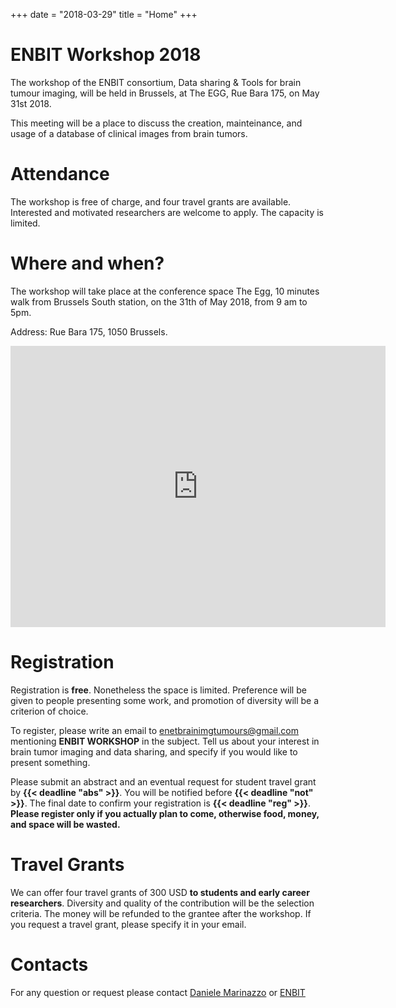 +++
date = "2018-03-29"
title = "Home"
+++

# ENBIT Workshop 2018

The workshop of the ENBIT consortium, Data sharing & Tools for brain tumour imaging, will be held in Brussels, at The EGG, Rue Bara 175, on May 31st 2018.

This meeting will be a place to discuss the creation, mainteinance, and usage of a database of clinical images from brain tumors.


# Attendance

The workshop is free of charge, and four travel grants are available. Interested and motivated researchers are welcome to apply. The capacity is limited.

# Where and when?

The workshop will take place at the conference space The Egg, 10 minutes walk from Brussels South station, on the 31th of May 2018, from 9 am to 5pm.

Address: Rue Bara 175, 1050 Brussels.

<iframe src="https://www.google.com/maps/embed?pb=!1m14!1m8!1m3!1d10079.625865495702!2d4.3275753!3d50.8328964!3m2!1i1024!2i768!4f13.1!3m3!1m2!1s0x0%3A0xe028c6680611d1da!2sThe+Egg!5e0!3m2!1sen!2sfr!4v1522349474246" width="600" height="450" frameborder="0" style="border:0" allowfullscreen></iframe>


# Registration

Registration is **free**. Nonetheless the space is limited. Preference will be given to people presenting some work, and promotion of diversity will be a criterion of choice.

To register, please write an email to [enetbrainimgtumours@gmail.com](<mailto:enetbrainimgtumours@gmail.com>) mentioning **ENBIT WORKSHOP** in the subject. Tell us about your interest in brain tumor imaging and data sharing, and specify if you would like to present something.

Please submit an abstract and an eventual request for student travel grant by **{{< deadline "abs" >}}**. You will be notified before **{{< deadline "not" >}}**. The final date to confirm your registration is **{{< deadline "reg" >}}**. **Please register only if you actually plan to come, otherwise food, money, and space will be wasted.**


# Travel Grants
We can offer four travel grants of 300 USD **to students and early career researchers**. Diversity and quality of the contribution will be the selection criteria. The money will be refunded to the grantee after the workshop. If you request a travel grant, please specify it in your email.


# Contacts
 
For any question or request please contact
[Daniele Marinazzo](<mailto:daniele.marinazzo@gmail.com>) or
[ENBIT](<mailto:enetbrainimgtumours@gmail.com>)
